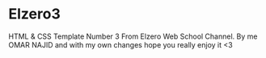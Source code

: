 # Elzero3
HTML & CSS Template Number 3
From Elzero Web School Channel.
By me OMAR NAJID and with my own changes
hope you really enjoy it <3
